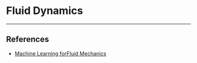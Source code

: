 # Fluid Dynamics

---

## References

* [Machine Learning forFluid Mechanics](https://www.annualreviews.org/doi/pdf/10.1146/annurev-fluid-010719-060214)
